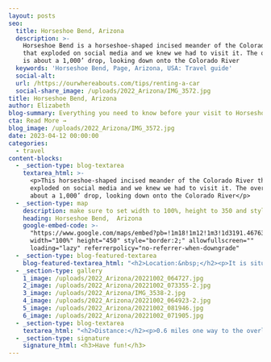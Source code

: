 ```yaml
---
layout: posts
seo:
  title: Horseshoe Bend, Arizona
  description: >-
    Horseshoe Bend is a horseshoe-shaped incised meander of the Colorado River
    that exploded on social media and we knew we had to visit it. The overlook
    is about a 1,000’ drop, looking down onto the Colorado River
  keywords: 'Horseshoe Bend, Page, Arizona, USA: Travel guide'
  social-alt:
  url: /https://ourwhereabouts.com/tips/renting-a-car
  social-share_image: /uploads/2022_Arizona/IMG_3572.jpg
title: Horseshoe Bend, Arizona
author: Elizabeth
blog-summary: Everything you need to know before your visit to Horseshoe Bend
cta: Read More →
blog_image: /uploads/2022_Arizona/IMG_3572.jpg
date: 2023-04-12 00:00:00
categories:
  - travel
content-blocks:
  - _section-type: blog-textarea
    textarea_html: >-
      <p>This horseshoe-shaped incised meander of the Colorado River that
      exploded on social media and we knew we had to visit it. The overlook is
      about a 1,000’ drop, looking down onto the Colorado River</p>
  - _section-type: map
    description: make sure to set width to 100%, height to 350 and style to border 2
    heading: Horseshoe Bend,  Arizona
    google-embed-code: >-
      "https://www.google.com/maps/embed?pb=!1m18!1m12!1m3!1d3191.4676310777268!2d-111.5129984247951!3d36.87915977222468!2m3!1f0!2f0!3f0!3m2!1i1024!2i768!4f13.1!3m3!1m2!1s0x87346c8d22566b09%3A0x45637089634f1702!2sHorseshoe%20Bend!5e0!3m2!1sen!2sil!4v1684410430224!5m2!1sen!2sil"
      width="100%" height="450" style="border:2;" allowfullscreen=""
      loading="lazy" referrerpolicy="no-referrer-when-downgrade"
  - _section-type: blog-featured-textarea
    blog-featured-textarea_html: "<h2>Location:&nbsp;</h2><p>It is situated near the town of Page, Arizona.<br />•Sedona: 159 miles (255 km)<br />•Monument Valley: 130 miles (209 km)<br />•Moab: 275 miles (442 km)</p><p>\_</p><h2>How to get there:</h2><p>From Page, AZ drive south on Highway 89 to between mileposts 544 &amp; 545. Look for the exit lane and on the west side of the road which you can drive a short distance on to the parking area.</p><p>\_</p><h2>Where to stay:</h2><p>Page is the closes town to horseshoe bend, it is small but it's got plenty of places to sleep and eat.</p><p>We stayed at Super 8 by Wyndham and it was great for 2 nights.</p><p>\_</p><h2>Entrance Fee:&nbsp;</h2><p>Horseshoe Bend used to be <strong>free</strong>, however now you'll have to pay 10$ per car. There is absolutely no parking anywhere along Hwy 89 so you can't really avoid paying.</p><p>\_</p><h2>Opening Hours:</h2><p>It is open year-round from sunrise to sunset.</p>"
  - _section-type: gallery
    1_image: /uploads/2022_Arizona/20221002_064727.jpg
    2_image: /uploads/2022_Arizona/20221002_073355-2.jpg
    3_image: /uploads/2022_Arizona/IMG_3538-2.jpg
    4_image: /uploads/2022_Arizona/20221002_064923-2.jpg
    5_image: /uploads/2022_Arizona/20221002_081946.jpg
    6_image: /uploads/2022_Arizona/20221002_071905.jpg
  - _section-type: blog-textarea
    textarea_html: "<h2>Distance:</h2><p>0.6 miles one way to the overlook. It is an easy hike with a small elevation gain.</p><p>\_</p><h2>Best time to visit:&nbsp;</h2><p>Sunset and sunrise are the best time to visit. If you'd like to avoid crowds, come before 8 AM but the best photos are taken during sunset.</p><p>\_</p><h2>What to pack:</h2><p>Take into consideration that there is no shade whatsoever once you park your car you'll be walking 1.5 miles RT in the sun. Bring comfortable shoes, a hat, sunglasses, sunscreen, and lots of water.</p><p>\_</p><h2>Other ways to experience Horseshoe Bend:</h2><p>You can book a helicopter ride over the river or take a rafting tour that will take you right down to it.</p><p>\_</p><h2>Things to do around the area:</h2><p>•Upper Antelope Canyon<br />•Wahweap overlook<br />•Lone Rock Beach<br />•The New Wave<br />•Glen Canyon Dam<br />•John Wesley Powell Museum<br />•Grand Canyon National Park<br />•Rainbow Bridge<br />•North Rim</p>"
  - _section-type: signature
    signature_html: <h3>Have fun!</h3>
---
```

